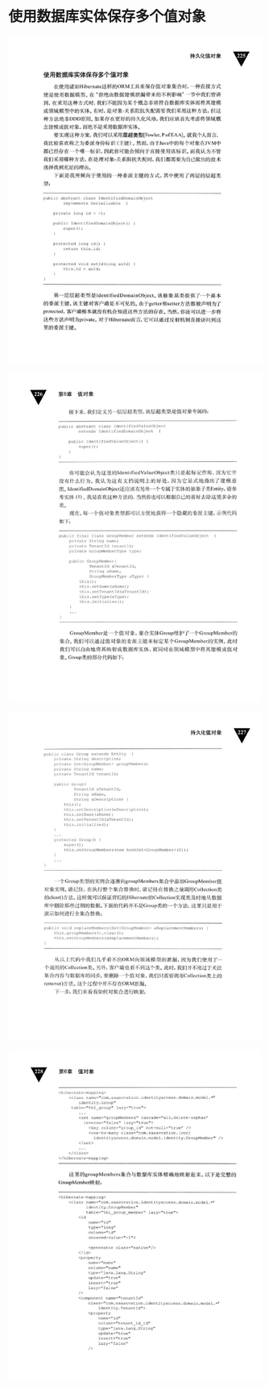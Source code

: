 # 使用数据库实体保存多个值对象 

<div align = "center"><img src = "images/000401.jpg"/></div>
 <p class="calibre1"><a id="calibre_link-390"></a><img src="images/000431.jpg" alt="Image 263" class="calibre2" /></p> <p class="calibre1"><a id="calibre_link-391"></a><img src="images/000455.jpg" alt="Image 264" class="calibre2" /></p> <p class="calibre1"><a id="calibre_link-392"></a><img src="images/000482.jpg" alt="Image 265" class="calibre2" /></p>  